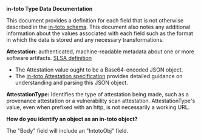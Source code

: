 **in-toto Type Data Documentation**

This document provides a definition for each field that is not otherwise described in the [in-toto schema](https://github.com/sigstore/rekor/blob/main/pkg/types/intoto/v0.0.1/intoto_v0_0_1_schema.json). This document also notes any additional information about the values associated with each field such as the format in which the data is stored and any necessary transformations.

**Attestation:** authenticated, machine-readable metadata about one or more software artifacts. [SLSA definition](https://github.com/slsa-framework/slsa/blob/main/controls/attestations.md)
- The Attestation value ought to be a Base64-encoded JSON object.
- The [in-toto Attestation specification](https://github.com/in-toto/attestation/blob/main/spec/README.md#statement) provides detailed guidance on understanding and parsing this JSON object.

**AttestationType:** Identifies the type of attestation being made, such as a provenance attestation or a vulnerability scan attestation. AttestationType's value, even when prefixed with an http, is not necessarily a working URL.

**How do you identify an object as an in-toto object?**

The "Body" field will include an "IntotoObj" field.
